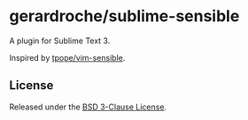 # gerardroche/sublime-sensible

A plugin for Sublime Text 3.

Inspired by [tpope/vim-sensible](https://github.com/tpope/vim-sensible).

## License

Released under the [BSD 3-Clause License](LICENSE).
